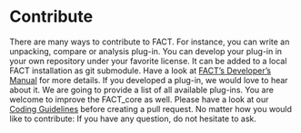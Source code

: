 # Contribute
There are many ways to contribute to FACT.
For instance, you can write an unpacking, compare or analysis plug-in.
You can develop your plug-in in your own repository under your favorite license.
It can be added to a local FACT installation as git submodule.
Have a look at [FACT’s Developer’s Manual](https://github.com/fkie-cad/FACT_core/wiki) for more details.
If you developed a plug-in, we would love to hear about it.
We are going to provide a list of all available plug-ins.
You are welcome to improve the FACT_core as well.
Please have a look at our [Coding Guidelines](https://fkie-cad.github.io/FACT_core/subsection/coding_guideline.html) before creating a pull request.
No matter how you would like to contribute: If you have any question, do not hesitate to ask.
